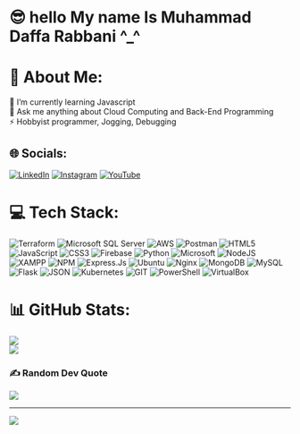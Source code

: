 # 😎 hello My name Is Muhammad Daffa Rabbani ^_^

# 💫 About Me:
🌱 I’m currently learning Javascript <br>💬 Ask me anything about Cloud Computing and Back-End Programming<br>⚡ Hobbyist programmer, Jogging, Debugging


## 🌐 Socials:
 [![LinkedIn](https://img.shields.io/badge/linkedin-%230077B5.svg?style=for-the-badge&logo=linkedin&logoColor=white)](https://www.linkedin.com/in/daffarabbani/) [![Instagram](https://img.shields.io/badge/Instagram-%23E4405F.svg?logo=Instagram&logoColor=white)](https://www.instagram.com/neo_rival67/) [![YouTube](https://img.shields.io/badge/YouTube-%23FF0000.svg?style=for-the-badge&logo=YouTube&logoColor=white)](https://www.youtube.com/@The-Foundation) 

# 💻 Tech Stack:
![Terraform](https://img.shields.io/badge/Terraform-7B42BC?style=for-the-badge&logo=terraform&logoColor=white) ![Microsoft SQL Server](https://img.shields.io/badge/Microsoft%20SQL%20Server-CC2927?style=for-the-badge&logo=microsoft%20sql%20server&logoColor=white) ![AWS](https://img.shields.io/badge/AWS-%23FF9900.svg?style=for-the-badge&logo=amazon-aws&logoColor=white) ![Postman](https://img.shields.io/badge/Postman-FF6C37?style=for-the-badge&logo=Postman&logoColor=white) ![HTML5](https://img.shields.io/badge/html5-%23E34F26.svg?style=for-the-badge&logo=html5&logoColor=white) ![JavaScript](https://img.shields.io/badge/javascript-%23323330.svg?style=for-the-badge&logo=javascript&logoColor=%23F7DF1E) ![CSS3](https://img.shields.io/badge/css3-%231572B6.svg?style=for-the-badge&logo=css3&logoColor=white) ![Firebase](https://img.shields.io/badge/firebase-%23039BE5.svg?style=for-the-badge&logo=firebase) ![Python](https://img.shields.io/badge/Python-FFD43B?style=for-the-badge&logo=python&logoColor=blue) ![Microsoft](https://img.shields.io/badge/Microsoft-666666?style=for-the-badge&logo=microsoft&logoColor=white) ![NodeJS](https://img.shields.io/badge/node.js-6DA55F?style=for-the-badge&logo=node.js&logoColor=white) ![XAMPP](https://img.shields.io/badge/Xampp-F37623?style=for-the-badge&logo=xampp&logoColor=white) ![NPM](https://img.shields.io/badge/NPM-%23000000.svg?style=for-the-badge&logo=npm&logoColor=white) ![Express.Js](https://img.shields.io/badge/Express.js-000000?style=for-the-badge&logo=express&logoColor=white) ![Ubuntu](https://img.shields.io/badge/Ubuntu-E95420?style=for-the-badge&logo=ubuntu&logoColor=white) ![Nginx](https://img.shields.io/badge/nginx-%23009639.svg?style=for-the-badge&logo=nginx&logoColor=white) ![MongoDB](https://img.shields.io/badge/MongoDB-%234ea94b.svg?style=for-the-badge&logo=mongodb&logoColor=white) ![MySQL](https://img.shields.io/badge/mysql-%2300f.svg?style=for-the-badge&logo=mysql&logoColor=white) ![Flask](https://img.shields.io/badge/Flask-000000?style=for-the-badge&logo=flask&logoColor=white) ![JSON](https://img.shields.io/badge/json-5E5C5C?style=for-the-badge&logo=json&logoColor=white) ![Kubernetes](https://img.shields.io/badge/kubernetes-%23326ce5.svg?style=for-the-badge&logo=kubernetes&logoColor=white)
![GIT](https://img.shields.io/badge/GIT-E44C30?style=for-the-badge&logo=git&logoColor=white) ![PowerShell](https://img.shields.io/badge/powershell-5391FE?style=for-the-badge&logo=powershell&logoColor=white) ![VirtualBox](https://img.shields.io/badge/VirtualBox-21416b?style=for-the-badge&logo=VirtualBox&logoColor=white)

# 📊 GitHub Stats:
![](https://github-readme-streak-stats.herokuapp.com/?user=neorival67)<br/>
![](https://github-readme-streak-stats.herokuapp.com/?user=neorival67&theme=dark)<br/>


### ✍️ Random Dev Quote
![](https://quotes-github-readme.vercel.app/api?type=horizontal&theme=radical)


---
[![](https://visitcount.itsvg.in/api?id=thq642&icon=0&color=0)](https://visitcount.itsvg.in)
